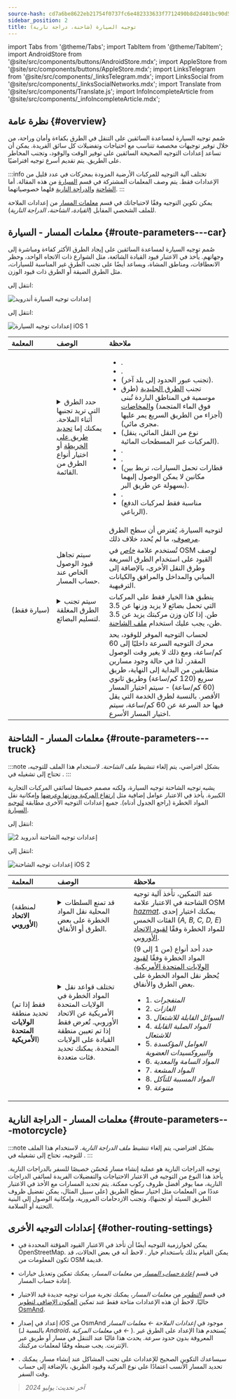 ```yaml
---
source-hash: cd7a6be8622eb21754f0737fc6e482333633f7712490b8d2d401bc90d556be56
sidebar_position: 2
title: توجيه السيارة (شاحنة، دراجة نارية)
---
```

import Tabs from '@theme/Tabs';
import TabItem from '@theme/TabItem';
import AndroidStore from '@site/src/components/buttons/AndroidStore.mdx';
import AppleStore from '@site/src/components/buttons/AppleStore.mdx';
import LinksTelegram from '@site/src/components/_linksTelegram.mdx';
import LinksSocial from '@site/src/components/_linksSocialNetworks.mdx';
import Translate from '@site/src/components/Translate.js';
import InfoIncompleteArticle from '@site/src/components/_infoIncompleteArticle.mdx';

## نظرة عامة {#overview}

صُمم توجيه السيارة لمساعدة السائقين على التنقل في الطرق بكفاءة وأمان وراحة، من خلال توفير توجيهات مخصصة تتناسب مع احتياجات وتفضيلات كل سائق الفريدة. يمكن أن تساعد إعدادات التوجيه الصحيحة السائقين على توفير الوقت والوقود، وتجنب المخاطر على الطريق. يتم تقديم أسرع توجيه افتراضيًا.

:::info
تختلف آلية التوجيه للمركبات الأرضية المزودة بمحركات في عدد قليل من الإعدادات فقط. يتم وصف المعلمات المشتركة في قسم [السيارة](#route-parameters---car) من هذه المقالة. أما [الشاحنة](#route-parameters---truck) و[الدراجة النارية](#route-parameters---motorcycle) فلهما خصوصياتهما.
:::

يمكن تكوين التوجيه وفقًا لاحتياجاتك في قسم [معلمات المسار](../../navigation/guidance/navigation-settings.md#route-parameters) من إعدادات الملاحة للملف الشخصي المقابل (*القيادة، الشاحنة، الدراجة النارية*).

## معلمات المسار - السيارة {#route-parameters---car}

صُمم توجيه السيارة لمساعدة السائقين على إيجاد الطرق الأكثر كفاءة ومباشرة إلى وجهاتهم. يأخذ في الاعتبار قيود القيادة الشائعة، مثل الشوارع ذات الاتجاه الواحد، وحظر الانعطافات، ومناطق المشاة، ويساعد أيضًا على تجنب الطرق غير المناسبة للسيارات، مثل الطرق الضيقة أو الطرق ذات قيود الوزن.

<Tabs groupId="operating-systems" queryString="current-os">

<TabItem value="android" label="أندرويد">

انتقل إلى: *<Translate android="true" ids="shared_string_menu,shared_string_settings,application_profiles,routing_settings_2,route_parameters"/>*

![إعدادات توجيه السيارة أندرويد](@site/static/img/navigation/routing/routing_car_settings_andr_2.png)

</TabItem>

<TabItem value="ios" label="iOS">

انتقل إلى: *<Translate ios="true" ids="shared_string_menu,shared_string_settings,application_profiles,routing_settings_2,route_parameters"/>*

![إعدادات توجيه السيارة iOS 1](@site/static/img/navigation/routing/car_routing_ios.png)

</TabItem>

</Tabs>

| المعلمة | الوصف | ملاحظة |
|:------------|:---------------|:---------------|
| *<Translate android="true" ids="impassable_road"/>* | <details><summary> حدد الطرق التي تريد تجنبها أثناء الملاحة. يمكنك إما [تحديد طريق على الخريطة](../../map/map-context-menu/#avoid-road) أو اختيار أنواع الطرق من القائمة. </summary>![تجنب الطرق أندرويد](@site/static/img/navigation/routing/car_avoid_roads_andr.png) </details> | <ul><li>[<Translate android="true" ids="routing_attr_avoid_toll_name"/>](https://wiki.openstreetmap.org/wiki/Key:toll).</li><li>[<Translate android="true" ids="routing_attr_avoid_unpaved_name"/>](https://wiki.openstreetmap.org/wiki/Key:surface).</li><li>[<Translate android="true" ids="routing_attr_avoid_borders_name"/>](https://wiki.openstreetmap.org/wiki/Tag:barrier%3Dborder_control) (تجنب عبور الحدود إلى بلد آخر).</li><li>تجنب [الطرق الجليدية](https://wiki.openstreetmap.org/wiki/Key:ice_road) (طرق موسمية في المناطق الباردة تُبنى فوق الماء المتجمد) و[المخاضات](https://wiki.openstreetmap.org/wiki/Tag:ford%3Dyes) (أجزاء من الطريق السريع يمر عليها مجرى مائي). </li><li>[<Translate android="true" ids="routing_attr_avoid_ferries_name"/>](https://wiki.openstreetmap.org/wiki/Ferries) (نوع من النقل المائي، ينقل المركبات عبر المسطحات المائية).</li><li>[<Translate android="true" ids="routing_attr_avoid_motorway_name"/>](https://wiki.openstreetmap.org/wiki/Tag:highway%3Dmotorway).</li><li>[<Translate android="true" ids="routing_attr_avoid_low_emission_zone_name"/>](https://wiki.openstreetmap.org/wiki/Tag:boundary%3Dlow_emission_zone).</li><li>[<Translate android="true" ids="routing_attr_avoid_shuttle_train_name"/>](https://wiki.openstreetmap.org/wiki/Proposed_features/shuttle_train) (قطارات تحمل السيارات، تربط بين مكانين لا يمكن الوصول إليهما بسهولة عن طريق البر).</li><li>[<Translate android="true" ids="routing_attr_avoid_tunnels_name"/>](https://wiki.openstreetmap.org/wiki/Key:tunnel).</li><li>[<Translate android="true" ids="routing_attr_avoid_4wd_only_name"/>](https://wiki.openstreetmap.org/wiki/Key:4wd_only) (مناسبة فقط لمركبات الدفع الرباعي).</li></ul>|
| *<Translate android="true" ids="prefer_in_routing_title"/>* | <Translate android="true" ids="routing_attr_driving_style_prefer_unpaved_description"/> | لتوجيه السيارة، يُفترض أن سطح الطرق [مرصوف](https://wiki.openstreetmap.org/wiki/Key:surface)، ما لم يُحدد خلاف ذلك. |
| *<Translate android="true" ids="routing_attr_allow_private_name"/>* | سيتم تجاهل قيود الوصول الخاص عند حساب المسار. | تُستخدم علامة *[خاص](https://wiki.openstreetmap.org/wiki/Key:access)* في OSM لوصف القيود على استخدام الطرق السريعة وطرق النقل الأخرى، بالإضافة إلى المباني والمداخل والمرافق والكيانات الترفيهية. |
| *<Translate android="true" ids="routing_attr_goods_restrictions_name"/>* (سيارة&nbsp;فقط) | <details><summary> سيتم تجنب الطرق المغلقة لتسليم البضائع. </summary>![تسليم البضائع أندرويد](@site/static/img/navigation/routing/goods_delivery_andr.png) </details>| ينطبق هذا الخيار فقط على المركبات التي تحمل بضائع لا يزيد وزنها عن 3.5 طن. إذا كان وزن مركبتك يزيد عن 3.5 طن، يجب عليك استخدام [ملف الشاحنة](#route-parameters---truck). |
| *<Translate android="true" ids="routing_attr_short_way_name"/>* | <Translate android="true" ids="routing_attr_short_way_description"/> | لحساب التوجيه الموفر للوقود، يحد محرك التوجيه السرعة داخليًا إلى 60 كم/ساعة، ومع ذلك لا يغير وقت الوصول المقدر. لذا في حالة وجود مسارين متطابقين من البداية إلى النهاية، طريق سريع (120 كم/ساعة) وطريق ثانوي (60 كم/ساعة) - سيتم اختيار المسار الأقصر. بالنسبة لطرق الخدمة التي يقل فيها حد السرعة عن 60 كم/ساعة، سيتم اختيار المسار الأسرع. |

## معلمات المسار - الشاحنة {#route-parameters---truck}

:::note
بشكل افتراضي، يتم إلغاء تنشيط *ملف الشاحنة*. لاستخدام هذا الملف للتوجيه، تحتاج إلى تشغيله في *<Translate android="true" ids="shared_string_menu,shared_string_settings,application_profiles"/>*.
:::

يشبه توجيه الشاحنة توجيه السيارة، ولكنه مصمم خصيصًا لسائقي المركبات التجارية الكبيرة. يأخذ في الاعتبار عوامل إضافية مثل [ارتفاع المركبة ووزنها وعرضها](../guidance/navigation-settings.md#size-parameters) وإمكانية نقل المواد الخطرة (راجع الجدول أدناه). جميع إعدادات التوجيه الأخرى مطابقة [لتوجيه السيارة](#route-parameters---car).

<Tabs groupId="operating-systems" queryString="current-os">

<TabItem value="android" label="أندرويد">

انتقل إلى: *<Translate android="true" ids="shared_string_menu,shared_string_settings,application_profiles,routing_settings_2,route_parameters"/>*

![إعدادات توجيه الشاحنة أندرويد 2](@site/static/img/navigation/routing/routing_truck_andr.png)

</TabItem>

<TabItem value="ios" label="iOS">

انتقل إلى: *<Translate ios="true" ids="shared_string_menu,shared_string_settings,application_profiles,routing_settings_2,route_parameters"/>*

![إعدادات توجيه الشاحنة iOS 2](@site/static/img/navigation/routing/truck_routing_ios.png)

</TabItem>

</Tabs>

| المعلمة | الوصف | ملاحظة |
|:------------|:---------------|:---------------|
| *<Translate android="true" ids="transport_hazmat_title"/>* (لمنطقة **الاتحاد الأوروبي**) | <details><summary> قد تمنع السلطات المحلية نقل المواد الخطرة على بعض الطرق أو الأنفاق. </summary> ![نقل المواد الخطرة أندرويد](@site/static/img/navigation/routing/routing_truck_hazmat_andr.png) </details> | عند التمكين، تأخذ آلية توجيه الشاحنة في الاعتبار علامة OSM *[hazmat](https://wiki.openstreetmap.org/wiki/Key:hazmat)*. يمكنك اختيار إحدى الفئات الخمس (*A, B, C, D, E*) للمواد الخطرة وفقًا [لقيود الاتحاد الأوروبي](https://wiki.openstreetmap.org/wiki/Key:hazmat). |
| *<Translate android="true" ids="dangerous_goods"/>* (فقط إذا تم تحديد منطقة **الولايات المتحدة الأمريكية**) | <details><summary> تختلف قواعد نقل المواد الخطرة في الولايات المتحدة الأمريكية عن الاتحاد الأوروبي. تُعرض فقط إذا تم تعيين منطقة القيادة على الولايات المتحدة. يمكنك تحديد فئات متعددة. </summary> ![نقل المواد الخطرة أندرويد](@site/static/img/navigation/routing/routing_truck_dangerous_goods_andr.png) </details> | حدد أحد أنواع (من 1 إلى 9) المواد الخطرة وفقًا [لقيود الولايات المتحدة الأمريكية](https://www.iafc.org/topics-and-tools/hazmat/fusion-center/transportation-commodities/dot-hazard-classification-system). يُحظر نقل المواد الخطرة على بعض الطرق والأنفاق. <ul><li>1. *المتفجرات* </li><li> 2. *الغازات* </li><li> 3. *السوائل القابلة للاشتعال* </li><li> 4. *المواد الصلبة القابلة للاشتعال* </li><li> 5. *العوامل المؤكسدة والبيروكسيدات العضوية* </li><li> 6. *المواد السامة والمعدية* </li><li> 7. *المواد المشعة* </li><li> 8. *المواد المسببة للتآكل* </li><li> 9. *متنوعة* </li></ul> |

## معلمات المسار - الدراجة النارية {#route-parameters---motorcycle}

:::note
بشكل افتراضي، يتم إلغاء تنشيط *ملف الدراجة النارية*. لاستخدام هذا الملف للتوجيه، تحتاج إلى تشغيله في *<Translate android="true" ids="shared_string_menu,shared_string_settings,application_profiles"/>*.
:::

توجيه الدراجات النارية هو عملية إنشاء مسار مُحسّن خصيصًا للسفر بالدراجات النارية. يأخذ هذا النوع من التوجيه في الاعتبار الاحتياجات والتفضيلات الفريدة لسائقي الدراجات النارية، مما يوفر أفضل ظروف ركوب ممكنة. يتم تحديد المسارات مع الأخذ في الاعتبار عددًا من المعلمات مثل اختيار سطح الطريق (على سبيل المثال، يمكن تفضيل ظروف الطريق السيئة أو تجنبها)، وتجنب الازدحامات المرورية، وإمكانية الوصول إلى البنية التحتية أو السلامة.

## إعدادات التوجيه الأخرى {#other-routing-settings}

- يمكن لخوارزمية التوجيه أيضًا أن تأخذ في الاعتبار القيود المؤقتة المحددة في OpenStreetMap. يمكن القيام بذلك باستخدام خيار *[<Translate android="true" ids="temporary_conditional_routing"/>](../routing/osmand-routing.md#consider-temporary-limitations)*. لاحظ أنه في بعض الحالات، قد تكون المعلومات من OSM قديمة.

- في قسم [*إعادة حساب المسار*](../../navigation/guidance/navigation-settings.md#recalculate-route) من *معلمات المسار*، يمكنك تمكين وتعديل خيارات إعادة حساب المسار.

- في قسم [*التطوير*](../guidance/navigation-settings.md#development-settings) من *معلمات المسار*، يمكنك تجربة ميزات توجيه جديدة قيد الاختبار حاليًا. لاحظ أن هذه الإعدادات متاحة فقط عند تمكين [المكون الإضافي لتطوير OsmAnd](../../plugins/development.md).

- إعداد *[<Translate ios="true" ids="road_speeds"/>](../guidance/navigation-settings.md#road-speeds)* في إصدار *iOS* من OsmAnd موجود في *إعدادات الملاحة ← معلمات المسار* (بالنسبة لـ *Android*، في *معلمات المركبة ← [<Translate android="true" ids="default_speed_setting_title"/>](../guidance/navigation-settings.md#default-speed--road-speeds)*). يُستخدم هذا الإعداد على الطرق غير المعروفة بدون حدود سرعة. يحدث هذا غالبًا عند التنقل في مسار أو طريق عبر الإنترنت. يجب ضبطه وفقًا لمعلمات مركبتك.

- *[<Translate ios="true" ids="vehicle_parameters"/>](../guidance/navigation-settings.md#vehicle-parameters)*. سيساعدك التكوين الصحيح للإعدادات على تجنب المشاكل عند إنشاء مسار. يمكنك تحديد المسار الأنسب اعتمادًا على نوع المركبة وقيود الطريق، بالإضافة إلى حساب وقت السفر.

> *آخر تحديث: يوليو 2024*